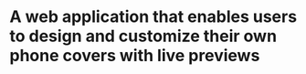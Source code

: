 # A web application that enables users to design and customize their own phone covers with live previews
